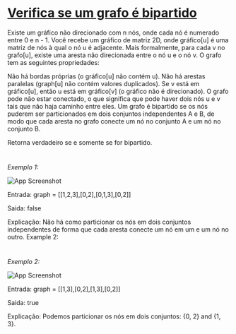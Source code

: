 # [Verifica se um grafo é bipartido](https://leetcode.com/problems/is-graph-bipartite/)


 Existe um gráfico não direcionado com n nós, onde cada nó é numerado entre 0 e n - 1. Você recebe um gráfico de matriz 2D, onde gráfico[u] é uma matriz de nós à qual o nó u é adjacente. Mais formalmente, para cada v no grafo[u], existe uma aresta não direcionada entre o nó u e o nó v. O grafo tem as seguintes propriedades:

Não há bordas próprias (o gráfico[u] não contém u).
Não há arestas paralelas (graph[u] não contém valores duplicados).
Se v está em gráfico[u], então u está em gráfico[v] (o gráfico não é direcionado).
O grafo pode não estar conectado, o que significa que pode haver dois nós u e v tais que não haja caminho entre eles.
Um grafo é bipartido se os nós puderem ser particionados em dois conjuntos independentes A e B, de modo que cada aresta no grafo conecte um nó no conjunto A e um nó no conjunto B.

Retorna verdadeiro se e somente se for bipartido.


#
*Exemplo 1:*

![App Screenshot](https://assets.leetcode.com/uploads/2020/10/21/bi2.jpg)

Entrada: graph = [[1,2,3],[0,2],[0,1,3],[0,2]]

Saida: false

Explicação: Não há como particionar os nós em dois conjuntos independentes de forma que cada aresta conecte um nó em um e um nó no outro.
Example 2:
#
*Exemplo 2:*

![App Screenshot](https://assets.leetcode.com/uploads/2020/10/21/bi1.jpg)

Entrada: graph = [[1,3],[0,2],[1,3],[0,2]]

Saida: true

Explicação: Podemos particionar os nós em dois conjuntos: {0, 2} and {1, 3}.
